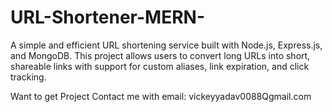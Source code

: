 # URL-Shortener-MERN-
A simple and efficient URL shortening service built with Node.js, Express.js, and MongoDB. This project allows users to convert long URLs into short, shareable links with support for custom aliases, link expiration, and click tracking.


Want to get Project Contact me with email: vickeyyadav0088Qgmail.com
